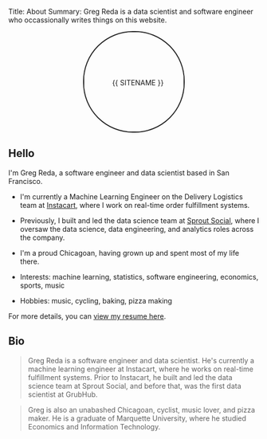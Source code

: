 Title: About
Summary: Greg Reda is a data scientist and software engineer who occassionally writes things on this website.

<style>
  img.round {
    border: 2px solid #222;
    height: 200px;
    width: 200px;
    line-height: 200px;
    -moz-border-radius: 100px;
    border-radius: 100px;
  }
</style>
<center>
<img class="round" src="/images/headshot.jpg" alt="{{ SITENAME }}">
</center>

## Hello 

I'm Greg Reda, a software engineer and data scientist based in San Francisco.

- I'm currently a Machine Learning Engineer on the Delivery Logistics team at [Instacart](https://inst.cr/t/wqze6Gpuz), where I work on real-time order fulfillment systems.

- Previously, I built and led the data science team at [Sprout Social](https://sproutsocial.com/), where I oversaw the data science, data engineering, and analytics roles across the company.

- I'm a proud Chicagoan, having grown up and spent most of my life there.

- Interests: machine learning, statistics, software engineering, economics, sports, music

- Hobbies: music, cycling, baking, pizza making

For more details, you can [view my resume here](https://docs.google.com/document/d/1hJpdKFyDNzT4Hs2Ml7XjIBzmSDFSZTT_cFNYp4sPB3w/edit?usp=sharing).


## Bio

> Greg Reda is a software engineer and data scientist. He's currently a machine learning engineer at Instacart, where he works on real-time fulfillment systems. Prior to Instacart, he built and led the data science team at Sprout Social, and before that, was the first data scientist at GrubHub.

> Greg is also an unabashed Chicagoan, cyclist, music lover, and pizza maker. He is a graduate of Marquette University, where he studied Economics and Information Technology.